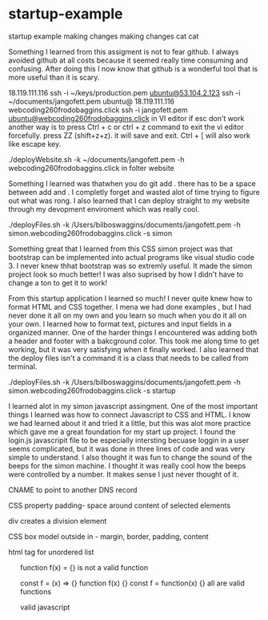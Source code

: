 # startup-example
startup example
making changes making changes
cat cat


Something I learned from this assigment is not to fear github. I always avoided github at all costs because it seemed really time consuming and confusing. After doing this I now know that github is a wonderful tool that is more useful than it is scary. 

18.119.111.116
ssh -i ~/keys/production.pem ubuntu@53.104.2.123
ssh -i ~/documents/jangofett.pem ubuntu@ 18.119.111.116
webcoding260frodobaggins.click
ssh -i jangofett.pem ubuntu@webcoding260frodobaggins.click
in VI editor if esc don't work another way is to press Ctrl + c or ctrl + z command to exit the vi editor forcefully. press ZZ (shift+z+z). it will save and exit. Ctrl + [ will also work like escape key.

./deployWebsite.sh -k ~/documents/jangofett.pem -h webcoding260frodobaggins.click
in folter website

Something I learned was thatwhen you do git add . there has to be a space between add and . I completly forget and wasted alot of time trying to figure out what was rong. I also learned that I can deploy straight to my website through my devopment enviroment which was really cool.

./deployFiles.sh -k /Users/bilboswaggins/documents/jangofett.pem -h simon.webcoding260frodobaggins.click -s simon

Something great that I learned from this CSS simon project was that bootstrap can be implemented into actual programs like visual studio code 3. I never knew thhat bootstrap was so extremly useful. It made the simon project look so much better! I was also suprised by how I didn't have to change a ton to get it to work!


From this startup application I learned so much! I never quite knew how to format HTML and CSS together. I mena we had done examples , but I had never done it all on my own and you learn so much when you do it all on your own. I learned how to format text, pictures and input fields in a organized manner. One of the harder things I encountered was adding both a header and footer with a bakcground color. This took me along time to get working, but it was very satisfying when it finally worked. I also learned that the deploy files isn't a command it is a class that needs to be called from terminal. 

./deployFiles.sh -k /Users/bilboswaggins/documents/jangofett.pem -h simon.webcoding260frodobaggins.click -s startup



I learned alot in my simon javascript assingment. One of the most important things I learned was how to connect Javascript to CSS and HTML. I know we had learned about it and tried it a little, but this was alot more practice which gave me a great foundation for my start up project. I found the login.js javascripit file to be especially intersting becuase loggin in a user seems complicated, but it was done in three lines of code and was very simple to understand. I also thought it was fun to change the sound of the beeps for the simon machine. I thought it was really cool how the beeps were controlled by a number. It makes sense I just never thought of it.


CNAME to point to another DNS record

CSS property padding- space around content of selected elements

div creates a division element

CSS box model outside in - margin, border, padding, content

html tag for unordered list <ul>
  
  function f(x) = {} is not a valid function
  
  const f = (x) => {}
function f(x) {}
const f = function(x) {} 
  all are valid functions
  
  valid javascript
  <script>1+1</script>
<script src='main.js' />
<div onclick='1+1' />
  
  not valid 
  <javascript>1+1</javascript>
  
  
  valid javascript object
  { n:1 }
  not valid
{ n=1 }
{ "n"=1}
{ "n"="1" }
  
  what does the DOM textContent Property do
  Sets the child text for the an element
  
  valid hyperlink format
  <a href='https://c.com'>x</a>
  
  using css change text color to blue
  div.header { color: blue; }
  
  not correct color changes
  div { color: blue; }
div#header { color: blue; }
header { color: blue; }
  
  valid JSON
  {"x":3}
  
  not valid JSON
  {'x':3}
{"x":undefined}
{x:3}
  
  makes a script excecutable
  chmod +x deploy.sh
  
  not script excecutable
  ls -la deploy.sh
ssh deploy.sh
sudo deploy.sh
  
  <!--...-->	Defines a comment
<!DOCTYPE> 	Defines the document type
<a>	Defines a hyperlink
<abbr>	Defines an abbreviation or an acronym
<acronym>	Not supported in HTML5. Use <abbr> instead.
Defines an acronym
<address>	Defines contact information for the author/owner of a document
<applet>	Not supported in HTML5. Use <embed> or <object> instead.
Defines an embedded applet
<area>	Defines an area inside an image map
<article>	Defines an article
<aside>	Defines content aside from the page content
<audio>	Defines embedded sound content
<b>	Defines bold text
<base>	Specifies the base URL/target for all relative URLs in a document
<basefont>	Not supported in HTML5. Use CSS instead.
Specifies a default color, size, and font for all text in a document
<bdi>	Isolates a part of text that might be formatted in a different direction from other text outside it
<bdo>	Overrides the current text direction
<big>	Not supported in HTML5. Use CSS instead.
Defines big text
<blockquote>	Defines a section that is quoted from another source
<body>	Defines the document's body
<br>	Defines a single line break
<button>	Defines a clickable button
<canvas>	Used to draw graphics, on the fly, via scripting (usually JavaScript)
<caption>	Defines a table caption
<center>	Not supported in HTML5. Use CSS instead.
Defines centered text
<cite>	Defines the title of a work
<code>	Defines a piece of computer code
<col>	Specifies column properties for each column within a <colgroup> element 
<colgroup>	Specifies a group of one or more columns in a table for formatting
<data>	Adds a machine-readable translation of a given content
<datalist>	Specifies a list of pre-defined options for input controls
<dd>	Defines a description/value of a term in a description list
<del>	Defines text that has been deleted from a document
<details>	Defines additional details that the user can view or hide
<dfn>	Specifies a term that is going to be defined within the content
<dialog>	Defines a dialog box or window
<dir>	Not supported in HTML5. Use <ul> instead.
Defines a directory list
<div>	Defines a section in a document
<dl>	Defines a description list
<dt>	Defines a term/name in a description list
<em>	Defines emphasized text 
<embed>	Defines a container for an external application
<fieldset>	Groups related elements in a form
<figcaption>	Defines a caption for a <figure> element
<figure>	Specifies self-contained content
<font>	Not supported in HTML5. Use CSS instead.
Defines font, color, and size for text
<footer>	Defines a footer for a document or section
<form>	Defines an HTML form for user input
<frame>	Not supported in HTML5.
Defines a window (a frame) in a frameset
<frameset>	Not supported in HTML5.
Defines a set of frames
<h1> to <h6>	Defines HTML headings
<head>	Contains metadata/information for the document
<header>	Defines a header for a document or section
<hr>	Defines a thematic change in the content
<html>	Defines the root of an HTML document
<i>	Defines a part of text in an alternate voice or mood
<iframe>	Defines an inline frame
<img>	Defines an image
<input>	Defines an input control
<ins>	Defines a text that has been inserted into a document
<kbd>	Defines keyboard input
<label>	Defines a label for an <input> element
<legend>	Defines a caption for a <fieldset> element
<li>	Defines a list item
<link>	Defines the relationship between a document and an external resource (most used to link to style sheets)
<main>	Specifies the main content of a document
<map>	Defines an image map
<mark>	Defines marked/highlighted text
<meta>	Defines metadata about an HTML document
<meter>	Defines a scalar measurement within a known range (a gauge)
<nav>	Defines navigation links
<noframes>	Not supported in HTML5.
Defines an alternate content for users that do not support frames
<noscript>	Defines an alternate content for users that do not support client-side scripts
<object>	Defines a container for an external application
<ol>	Defines an ordered list
<optgroup>	Defines a group of related options in a drop-down list
<option>	Defines an option in a drop-down list
<output>	Defines the result of a calculation
<p>	Defines a paragraph
<param>	Defines a parameter for an object
<picture>	Defines a container for multiple image resources
<pre>	Defines preformatted text
<progress>	Represents the progress of a task
<q>	Defines a short quotation
<rp>	Defines what to show in browsers that do not support ruby annotations
<rt>	Defines an explanation/pronunciation of characters (for East Asian typography)
<ruby>	Defines a ruby annotation (for East Asian typography)
<s>	Defines text that is no longer correct
<samp>	Defines sample output from a computer program
<script>	Defines a client-side script
<section>	Defines a section in a document
<select>	Defines a drop-down list
<small>	Defines smaller text
<source>	Defines multiple media resources for media elements (<video> and <audio>)
<span>	Defines a section in a document
<strike>	Not supported in HTML5. Use <del> or <s> instead.
Defines strikethrough text
<strong>	Defines important text
<style>	Defines style information for a document
<sub>	Defines subscripted text
<summary>	Defines a visible heading for a <details> element
<sup>	Defines superscripted text
<svg>	Defines a container for SVG graphics
<table>	Defines a table
<tbody>	Groups the body content in a table
<td>	Defines a cell in a table
<template>	Defines a container for content that should be hidden when the page loads
<textarea>	Defines a multiline input control (text area)
<tfoot>	Groups the footer content in a table
<th>	Defines a header cell in a table
<thead>	Groups the header content in a table
<time>	Defines a specific time (or datetime)
<title>	Defines a title for the document
<tr>	Defines a row in a table
<track>	Defines text tracks for media elements (<video> and <audio>)
<tt>	Not supported in HTML5. Use CSS instead.
Defines teletype text
<u>	Defines some text that is unarticulated and styled differently from normal text
<ul>	Defines an unordered list
<var>	Defines a variable
<video>	Defines embedded video content
<wbr>	Defines a possible line-break






